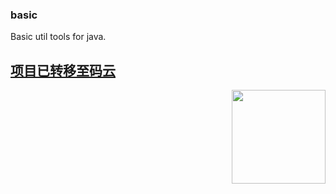 ### basic
Basic util tools for java.

<a href="https://gitee.com/suyeer/basic" target="_blank"><h2>项目已转移至码云</h2></a>


<a href="https://www.suyeer.com/img/common/logo.jpg" target="_blank"><img src="https://www.suyeer.com/img/common/logo.jpg" width="150px" height="150px" align="right" style="max-width:100%;"></a>

